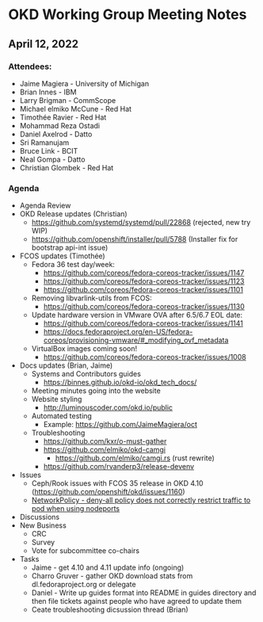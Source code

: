 # OKD Working Group Meeting Notes

## April 12, 2022

### Attendees:

* Jaime Magiera  - University of Michigan
* Brian Innes - IBM
* Larry Brigman - CommScope
* Michael elmiko McCune - Red Hat
* Timothée Ravier - Red Hat
* Mohammad Reza Ostadi
* Daniel Axelrod - Datto
* Sri Ramanujam
* Bruce Link - BCIT
* Neal Gompa - Datto
* Christian Glombek - Red Hat

### Agenda

* Agenda Review
* OKD Release updates (Christian)
    * https://github.com/systemd/systemd/pull/22868 (rejected, new try WIP)
    * https://github.com/openshift/installer/pull/5788 (Installer fix for bootstrap api-int issue)
* FCOS updates (Timothée)
    * Fedora 36 test day/week:
        * https://github.com/coreos/fedora-coreos-tracker/issues/1147
        * https://github.com/coreos/fedora-coreos-tracker/issues/1123
        * https://github.com/coreos/fedora-coreos-tracker/issues/1101
    * Removing libvarlink-utils from FCOS:
        * https://github.com/coreos/fedora-coreos-tracker/issues/1130
    * Update hardware version in VMware OVA after 6.5/6.7 EOL date:
        * https://github.com/coreos/fedora-coreos-tracker/issues/1141
        * https://docs.fedoraproject.org/en-US/fedora-coreos/provisioning-vmware/#_modifying_ovf_metadata
    * VirtualBox images coming soon!
        * https://github.com/coreos/fedora-coreos-tracker/issues/1008
* Docs updates (Brian, Jaime)
    * Systems and Contributors guides
        * https://binnes.github.io/okd-io/okd_tech_docs/
    * Meeting minutes going into the website
    * Website styling
        * http://luminouscoder.com/okd.io/public
    * Automated testing
        * Example: https://github.com/JaimeMagiera/oct
    * Troubleshooting
        * https://github.com/kxr/o-must-gather
        * https://github.com/elmiko/okd-camgi
          * https://github.com/elmiko/camgi.rs (rust rewrite)
        * https://github.com/rvanderp3/release-devenv
* Issues
    * Ceph/Rook issues with FCOS 35 release in OKD 4.10 (https://github.com/openshift/okd/issues/1160)
    * [NetworkPolicy - deny-all policy does not correctly restrict traffic to pod when using nodeports ](https://github.com/openshift/okd/issues/1175)
* Discussions
* New Business
    * CRC
    * Survey
    * Vote for subcommittee co-chairs
* Tasks
    * Jaime - get 4.10 and 4.11 update info (ongoing)
    * Charro Gruver - gather OKD download stats from dl.fedoraproject.org or delegate
    * Daniel - Write up guides format into README in guides directory and then file tickets against people who have agreed to update them
    * Ceate troubleshooting dicsussion thread (Brian)
